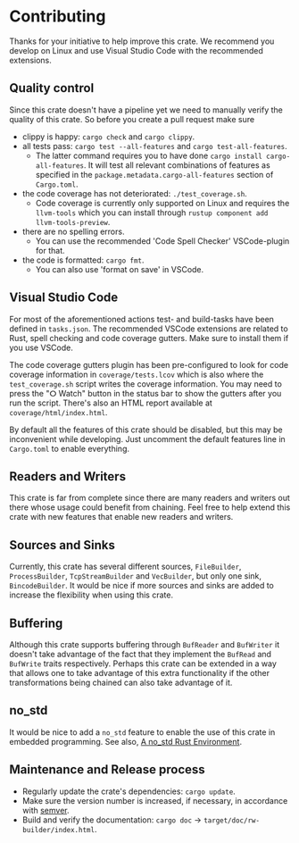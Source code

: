 # Contributing

Thanks for your initiative to help improve this crate. We recommend you develop on Linux and use Visual Studio Code with the recommended extensions.

## Quality control

Since this crate doesn't have a pipeline yet we need to manually verify the quality of this crate.
So before you create a pull request make sure
* clippy is happy: `cargo check` and `cargo clippy`.
* all tests pass: `cargo test --all-features` and `cargo test-all-features`.
  * The latter command requires you to have done `cargo install cargo-all-features`. It will test all relevant combinations of features as specified in the `package.metadata.cargo-all-features` section of `Cargo.toml`.
* the code coverage has not deteriorated: `./test_coverage.sh`.
  * Code coverage is currently only supported on Linux and requires the `llvm-tools` which you can install through `rustup component add llvm-tools-preview`.
* there are no spelling errors.
  * You can use the recommended 'Code Spell Checker' VSCode-plugin for that.
* the code is formatted: `cargo fmt`.
  * You can also use 'format on save' in VSCode.

## Visual Studio Code

For most of the aforementioned actions test- and build-tasks have been defined in `tasks.json`.
The recommended VSCode extensions are related to Rust, spell checking and code coverage gutters. Make sure to install them if you use VSCode.

The code coverage gutters plugin has been pre-configured to look for code coverage information in `coverage/tests.lcov` which is also where the `test_coverage.sh` script writes the coverage information. You may need to press the "ⵔ Watch" button in the status bar to show the gutters after you run the script. There's also an HTML report available at `coverage/html/index.html`.

By default all the features of this crate should be disabled, but this may be inconvenient while developing. Just uncomment the default features line in `Cargo.toml` to enable everything.

## Readers and Writers

This crate is far from complete since there are many readers and writers out there whose usage could benefit from chaining. Feel free to help extend this crate with new features that enable new readers and writers.

## Sources and Sinks

Currently, this crate has several different sources, `FileBuilder`, `ProcessBuilder`, `TcpStreamBuilder` and `VecBuilder`, but only one sink, `BincodeBuilder`. It would be nice if more sources and sinks are added to increase the flexibility when using this crate.

## Buffering

Although this crate supports buffering through `BufReader` and `BufWriter` it doesn't take advantage of the fact that they implement the `BufRead` and `BufWrite` traits respectively. Perhaps this crate can be extended in a way that allows one to take advantage of this extra functionality if the other transformations being chained can also take advantage of it.

## no_std

It would be nice to add a `no_std` feature to enable the use of this crate in embedded programming. See also, [A no_std Rust Environment](https://docs.rust-embedded.org/book/intro/no-std.html).

## Maintenance and Release process

* Regularly update the crate's dependencies: `cargo update`.
* Make sure the version number is increased, if necessary, in accordance with [semver](https://semver.org/).
* Build and verify the documentation: `cargo doc` -> `target/doc/rw-builder/index.html`.